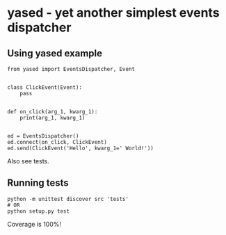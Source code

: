 # yased - yet another simplest events dispatcher

Using yased example
-------------------

```
from yased import EventsDispatcher, Event


class ClickEvent(Event):
    pass

 
def on_click(arg_1, kwarg_1):
    print(arg_1, kwarg_1)


ed = EventsDispatcher()
ed.connect(on_click, ClickEvent)
ed.send(ClickEvent('Hello', kwarg_1=' World!'))
```

Also see tests.

Running tests
-------------

```
python -m unittest discover src 'tests'
# OR
python setup.py test
```

Coverage is 100%!
